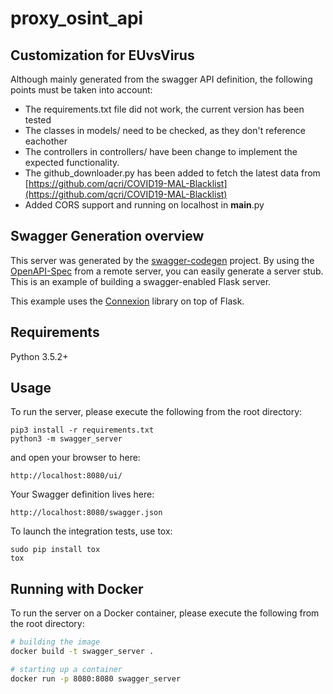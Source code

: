 # proxy_osint_api

## Customization for EUvsVirus
Although mainly generated from the swagger API definition, the following points must be taken into account:
 * The requirements.txt file did not work, the current version has been tested
 * The classes in models/ need to be checked, as they don't reference eachother
 * The controllers in controllers/ have been change to implement the expected functionality.
 * The github_downloader.py has been added to fetch the latest data from [https://github.com/qcri/COVID19-MAL-Blacklist](https://github.com/qcri/COVID19-MAL-Blacklist)
 * Added CORS support and running on localhost in __main__.py

## Swagger Generation overview
This server was generated by the [swagger-codegen](https://github.com/swagger-api/swagger-codegen) project. By using the
[OpenAPI-Spec](https://github.com/swagger-api/swagger-core/wiki) from a remote server, you can easily generate a server stub.  This
is an example of building a swagger-enabled Flask server.

This example uses the [Connexion](https://github.com/zalando/connexion) library on top of Flask.

## Requirements
Python 3.5.2+

## Usage
To run the server, please execute the following from the root directory:

```
pip3 install -r requirements.txt
python3 -m swagger_server
```

and open your browser to here:

```
http://localhost:8080/ui/
```

Your Swagger definition lives here:

```
http://localhost:8080/swagger.json
```

To launch the integration tests, use tox:
```
sudo pip install tox
tox
```

## Running with Docker

To run the server on a Docker container, please execute the following from the root directory:

```bash
# building the image
docker build -t swagger_server .

# starting up a container
docker run -p 8080:8080 swagger_server
```
